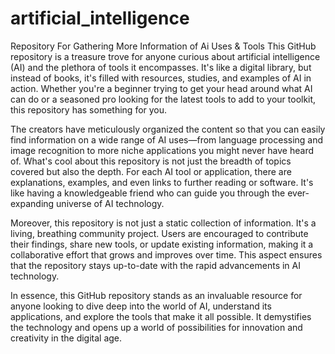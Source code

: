 # artificial_intelligence
Repository For Gathering More Information of Ai Uses &amp; Tools
This GitHub repository is a treasure trove for anyone curious about artificial intelligence (AI) and the plethora of tools it encompasses. It's like a digital library, but instead of books, it's filled with resources, studies, and examples of AI in action. Whether you're a beginner trying to get your head around what AI can do or a seasoned pro looking for the latest tools to add to your toolkit, this repository has something for you.

The creators have meticulously organized the content so that you can easily find information on a wide range of AI uses—from language processing and image recognition to more niche applications you might never have heard of. What's cool about this repository is not just the breadth of topics covered but also the depth. For each AI tool or application, there are explanations, examples, and even links to further reading or software. It's like having a knowledgeable friend who can guide you through the ever-expanding universe of AI technology.

Moreover, this repository is not just a static collection of information. It's a living, breathing community project. Users are encouraged to contribute their findings, share new tools, or update existing information, making it a collaborative effort that grows and improves over time. This aspect ensures that the repository stays up-to-date with the rapid advancements in AI technology.

In essence, this GitHub repository stands as an invaluable resource for anyone looking to dive deep into the world of AI, understand its applications, and explore the tools that make it all possible. It demystifies the technology and opens up a world of possibilities for innovation and creativity in the digital age.
